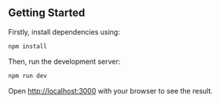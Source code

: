 ## Getting Started

Firstly, install dependencies using:
```bash
npm install
```

Then, run the development server:

```bash
npm run dev
```

Open [http://localhost:3000](http://localhost:3000) with your browser to see the result.
